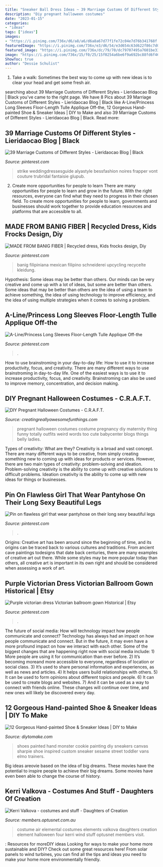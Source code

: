```yaml
---
title: "Sneaker Ball Dress Ideas ~ 39 Marriage Customs Of Different Styles"
description: "Diy pregnant halloween costumes"
date: "2023-01-15"
categories:
- "ideas"
tags: ["ideas"]
images:
- "https://i.pinimg.com/736x/d6/a8/a6/d6a8a67d77f1fe72c04e7d76b341768f.jpg"
featuredImage: "https://i.pinimg.com/736x/e3/d6/54/e3d654c63d622f86c7d05cecfed447f0.jpg"
featured_image: "https://i.pinimg.com/736x/dc/79/70/dc79707495a7601be334878a25e0f4f4.jpg"
image: "https://i.pinimg.com/736x/15/f0/25/15f0254a6be6f9a692bc88fd6f461a7c.jpg"
ShowToc: true
author: "Dessie Schulist"
---
```



1. Take a walk: Sometimes the best way to come up with new ideas is to clear your head and get some fresh air.

	

		
searching about 39 Marriage Customs of Different Styles - Lieridaocao Blog | Black you've came to the right page. We have 8 Pics about 39 Marriage Customs of Different Styles - Lieridaocao Blog | Black like A-Line/Princess Long Sleeves Floor-Length Tulle Applique Off-the, 12 Gorgeous Hand-painted Shoe &amp; Sneaker Ideas | DIY to Make and also 39 Marriage Customs of Different Styles - Lieridaocao Blog | Black. Read more:
		
    
## 39 Marriage Customs Of Different Styles - Lieridaocao Blog | Black

<img loading=lazy src="https://i.pinimg.com/736x/15/f0/25/15f0254a6be6f9a692bc88fd6f461a7c.jpg" onerror="this.onerror=null;this.src='https://tse1.mm.bing.net/th?id=OIP.wKILfSwzXGgGenXTotmnBQHaO0&amp;pid=15.1';" alt="39 Marriage Customs of Different Styles - Lieridaocao Blog | Black">

_Source: pinterest.com_

>strike weddingdressesguide alyastyle bessfashion noires frapper vont couture trubridal fantaisie glupub. 

	

2) Create more opportunities for people to learn
There are many opportunities for people to learn and grow in the future. With the right resources, everyone can find what they need to progress in their chosen field. To create more opportunities for people to learn, governments and businesses should work together to provide education resources and platforms that are accessible to all.

    
## MADE FROM BANIG FIBER | Recycled Dress, Kids Frocks Design, Diy

<img loading=lazy src="https://i.pinimg.com/736x/e3/d6/54/e3d654c63d622f86c7d05cecfed447f0.jpg" onerror="this.onerror=null;this.src='https://tse3.mm.bing.net/th?id=OIP.gaYgLw4ZaO9aCfSSf4GgDQHaJ4&amp;pid=15.1';" alt="MADE FROM BANIG FIBER | Recycled dress, Kids frocks design, Diy">

_Source: pinterest.com_

>banig filipiniana mexican filipino schneiderei upcycling recycelte kleidung. 

	

Hypothesis: Some ideas may be better than others.
Our minds can be very creative and come up with a lot of ideas, but some are better than others. Some ideas that may be better than others are the idea of using a team to achieve something, the idea of using technology to improve efficiency, and the idea of using multiple strategies when it comes to solving a problem.

    
## A-Line/Princess Long Sleeves Floor-Length Tulle Applique Off-the

<img loading=lazy src="https://i.pinimg.com/736x/d6/a8/a6/d6a8a67d77f1fe72c04e7d76b341768f.jpg" onerror="this.onerror=null;this.src='https://tse1.mm.bing.net/th?id=OIP.TmOHyf8g6QOOETFXuGWmwgHaJ4&amp;pid=15.1';" alt="A-Line/Princess Long Sleeves Floor-Length Tulle Applique Off-the">

_Source: pinterest.com_

>. 

	

How to use brainstroming in your day-to-day life: How to use it to increase productivity, focus, and creativity.
There are many different ways to use brainstroming in day-to-day life. One of the easiest ways is to use it to increase productivity, focus, and creativity. Brainstroming can also be used to improve memory, concentration, and decision making.

    
## DIY Pregnant Halloween Costumes - C.R.A.F.T.

<img loading=lazy src="http://www.creatingreallyawesomefunthings.com/wp-content/uploads/2015/09/thing-1.jpg" onerror="this.onerror=null;this.src='https://tse1.mm.bing.net/th?id=OIP.5ExVnIFuQUEnW44OafiC3gHaJ3&amp;pid=15.1';" alt="DIY Pregnant Halloween Costumes - C.R.A.F.T.">

_Source: creatingreallyawesomefunthings.com_

>pregnant halloween costumes costume pregnancy diy maternity thing funny totally outfits weird words too cute babycenter blogs things belly ladies. 

	

Types of creativity: What are they?
Creativity is a broad and vast concept. There are many different ways to be creative, from simply creating something new to coming up with ideas for products or services. However, there are two main types of creativity: problem-solving and ideation. Problem-solving creativity is the ability to come up with creative solutions to difficult problems. Ideation creativity is the ability to come up with new ideas for things or businesses.

    
## Pin On Flawless Girl That Wear Pantyhose On Their Long Sexy Beautiful Legs

<img loading=lazy src="https://i.pinimg.com/736x/dc/79/70/dc79707495a7601be334878a25e0f4f4.jpg" onerror="this.onerror=null;this.src='https://tse2.mm.bing.net/th?id=OIP.bukIruEIiDF_FNsnQZlgtAHaLH&amp;pid=15.1';" alt="Pin on flawless girl that wear pantyhose on their long sexy beautiful legs">

_Source: pinterest.com_

>. 

	

Origins:
Creative art has been around since the beginning of time, and its origins can be traced back to various cultures and traditions. From ancient cave paintings todesigns that date back centuries, there are many examples of creative art out there. While some styles may be more popular today than others, all creative art is important in its own right and should be considered when assessing a work of art.

    
## Purple Victorian Dress Victorian Ballroom Gown Historical | Etsy

<img loading=lazy src="https://i.pinimg.com/736x/c5/78/36/c578360425f858d569cd112551f19669.jpg" onerror="this.onerror=null;this.src='https://tse3.mm.bing.net/th?id=OIP.rSC1V8Xusnasm9B7KJTZIAHaLH&amp;pid=15.1';" alt="Purple victorian dress Victorian ballroom gown Historical | Etsy">

_Source: pinterest.com_

>. 

	

The future of social media: How will technology impact how people communicate and connect?
Technology has always had an impact on how people communicate and connect. But in the future, it may even have a more profound impact on how we interact with each other. Some of the biggest changes that are happening right now with social media include: 1) More people are using it for communication than ever before. 2) It’s becoming moreand more accessible to everyone, regardless of location or social class. 3) It’s used to share personal information and experiences, as well as news and articles. 4) It helps users build relationships with others. 5) It can be used to form opinions about different topics and people. 6) It can be used to create blogs and websites. 7) And it can be used as a way to connect with friends online. These changes will continue over time, and new ones will likely be discovered every day.

    
## 12 Gorgeous Hand-painted Shoe &amp; Sneaker Ideas | DIY To Make

<img loading=lazy src="http://www.diytomake.com/wp-content/uploads/2017/01/Cookie-Monster-Inspired-Hand-Painted-Shoes.jpg" onerror="this.onerror=null;this.src='https://tse2.mm.bing.net/th?id=OIP._pf_cG-z793a_MSy5L5-TQHaJ4&amp;pid=15.1';" alt="12 Gorgeous Hand-painted Shoe &amp; Sneaker Ideas | DIY to Make">

_Source: diytomake.com_

>shoes painted hand monster cookie painting diy sneakers canvas sharpie shoe inspired custom sneaker sesame street toddler vans elmo trainers. 

	

Big ideas areovie based on the idea of big dreams. These movies have the potential to inspire people to achieve their big dreams. Some movies have even been able to change the course of history.

    
## Kerri Valkova - Costumes And Stuff - Daughters Of Creation

<img loading=lazy src="http://members.optusnet.com.au/valkova/img/costume/08_a.jpg" onerror="this.onerror=null;this.src='https://tse4.mm.bing.net/th?id=OIP.bXxfpr5_MAZvGl1RwwI3aQAAAA&amp;pid=15.1';" alt="Kerri Valkova - costumes and stuff - Daughters of Creation">

_Source: members.optusnet.com.au_

>costume air elemental costumes elements valkova daughters creation element halloween four kerri wind stuff optusnet members visit. 

	

: Resources for moreDIY ideas
Looking for ways to make your home more sustainable and DIY? Check out some great resources here! From solar panels to wind turbines, you can find all the tips and ideas you need to make your home more environmentally friendly.


